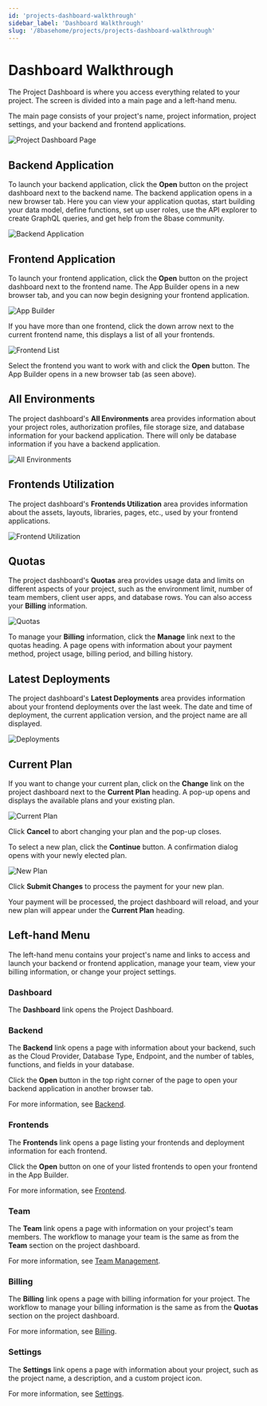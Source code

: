 ```yaml
---
id: 'projects-dashboard-walkthrough'
sidebar_label: 'Dashboard Walkthrough'
slug: '/8basehome/projects/projects-dashboard-walkthrough'
---
```

# Dashboard Walkthrough

The Project Dashboard is where you access everything related to your project. The screen is divided into a main page and a left-hand menu. 

The main page consists of your project's name, project information, project settings, and your backend and frontend applications. 

![Project Dashboard Page](./_images/projects-project-ui-walkthrough-project-dashboard.png)

 
## Backend Application
To launch your backend application, click the **Open** button on the project dashboard next to the backend name. The backend application opens in a new browser tab. Here you can view your application quotas, start building your data model, define functions, set up user roles, use the API explorer to create GraphQL queries, and get help from the 8base community.

![Backend Application](./_images/projects-project-ui-walkthrough-backend-application.png)

## Frontend Application
To launch your frontend application, click the **Open** button on the project dashboard next to the frontend name. The App Builder opens in a new browser tab, and you can now begin designing your frontend application.

![App Builder](./_images/projects-project-ui-walkthrough-app-builder.png)

If you have more than one frontend, click the down arrow next to the current frontend name, this displays a list of all your frontends.

![Frontend List](./_images/projects-project-ui-walkthrough-dashboard-frontend-list2.png)

Select the frontend you want to work with and click the **Open** button. The App Builder opens in a new browser tab (as seen above).

## All Environments
The project dashboard's **All Environments** area provides information about your project roles, authorization profiles, file storage size, and database information for your backend application. There will only be database information if you have a backend application.

![All Environments](./_images/projects-project-ui-walkthrough-all-environments.png)

## Frontends Utilization
The project dashboard's **Frontends Utilization** area provides information about the assets, layouts, libraries, pages, etc., used by your frontend applications.

![Frontend Utilization](./_images/projects-project-ui-walkthrough-frontend-utilization.png)

## Quotas
The project dashboard's **Quotas** area provides usage data and limits on different aspects of your project, such as the environment limit, number of team members, client user apps, and database rows. You can also access your **Billing** information.

![Quotas](./_images/projects-project-ui-walkthrough-quotas.png)

To manage your **Billing** information, click the **Manage** link next to the quotas heading. A page opens with information about your payment method, project usage, billing period, and billing history. 

## Latest Deployments
The project dashboard's **Latest Deployments** area provides information about your frontend deployments over the last week. The date and time of deployment, the current application version, and the project name are all displayed.

![Deployments](./_images/projects-project-ui-walkthrough-deployments.png)

## Current Plan
If you want to change your current plan, click on the **Change** link on the project dashboard next to the **Current Plan** heading. A pop-up opens and displays the available plans and your existing plan.

![Current Plan](./_images/projects-project-ui-walkthrough-plan.png)

Click **Cancel** to abort changing your plan and the pop-up closes.

To select a new plan, click the **Continue** button. A confirmation dialog opens with your newly elected plan.

![New Plan](./_images/projects-project-ui-walkthrough-plan-change.png)

Click **Submit Changes** to process the payment for your new plan.

Your payment will be processed, the project dashboard will reload, and your new plan will appear under the **Current Plan** heading.

## Left-hand Menu
The left-hand menu contains your project's name and links to access and launch your backend or frontend application, manage your team, view your billing information, or change your project settings.

### Dashboard
The **Dashboard** link opens the Project Dashboard.

### Backend
The **Backend** link opens a page with information about your backend, such as the Cloud Provider, Database Type, Endpoint, and the number of tables, functions, and fields in your database.

Click the **Open** button in the top right corner of the page to open your backend application in another browser tab.

For more information, see [Backend](projects-backend-ui.md).

### Frontends
The **Frontends** link opens a page listing your frontends and deployment information for each frontend. 

Click the **Open** button on one of your listed frontends to open your frontend in the App Builder. 

For more information, see [Frontend](projects-frontend-ui.md).

### Team
The **Team** link opens a page with information on your project's team members. The workflow to manage your team is the same as from the **Team** section on the project dashboard.

For more information, see [Team Management](projects-team-management.md).

### Billing
The **Billing** link opens a page with billing information for your project. The workflow to manage your billing information is the same as from the **Quotas** section on the project dashboard.

For more information, see [Billing](projects-billing.md).

### Settings
The **Settings** link opens a page with information about your project, such as the project name, a description, and a custom project icon.

For more information, see [Settings](projects-settings.md).
